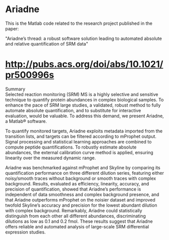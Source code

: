 # Ariadne


This is the Matlab code related to the research project published in the paper:

"Ariadne’s thread: a robust software solution leading to automated absolute and relative quantification of SRM data"

http://pubs.acs.org/doi/abs/10.1021/pr500996s
=========

Summary
<br/>
Selected reaction monitoring (SRM) MS is a highly selective and sensitive technique to quantify protein abundances in complex biological samples. To enhance the pace of SRM large studies, a validated, robust method to fully automate absolute quantification, and to substitute for interactive evaluation, would be valuable. To address this demand, we present Ariadne, a Matlab® software.

To quantify monitored targets, Ariadne exploits metadata imported from the transition lists, and targets can be filtered according to mProphet output. Signal processing and statistical learning approaches are combined to compute peptide quantifications. To robustly estimate absolute abundances, the external calibration curve method is applied, ensuring linearity over the measured dynamic range.

Ariadne was benchmarked against mProphet and Skyline by comparing its quantification performance on three different dilution series, featuring either noisy/smooth traces without background or smooth traces with complex background. Results, evaluated as efficiency, linearity, accuracy, and precision of quantification, showed that Ariadne’s performance is independent of data smoothness and complex background presence, and that Ariadne outperforms mProphet on the noisier dataset and improved twofold Skyline’s accuracy and precision for the lowest abundant dilution with complex background. Remarkably, Ariadne could statistically distinguish from each other all different abundances, discriminating dilutions as low as 0.1 and 0.2 fmol. These results suggest that Ariadne offers reliable and automated analysis of large-scale SRM differential expression studies.

